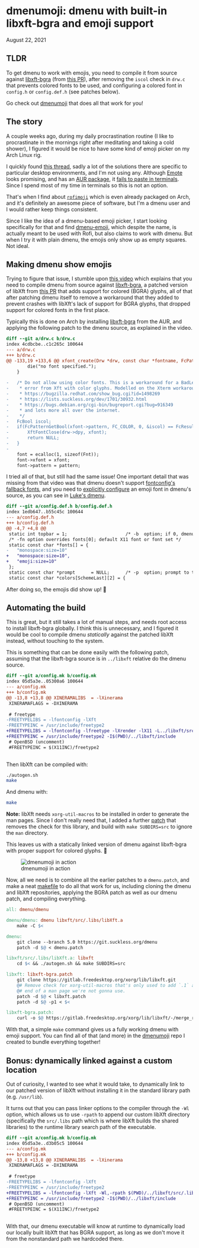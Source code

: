 # dmenumoji: dmenu with built-in libxft-bgra and emoji support
August 22, 2021

## TLDR

To get dmenu to work with emojis, you need to compile it from source
against [libxft-bgra][] (from [this PR][libxft-pr]),
after removing the `iscol` check in `drw.c` that prevents colored fonts
to be used, and configuring a colored font in `config.h` or
`config.def.h` (see patches below).

[libxft-bgra]: https://aur.archlinux.org/packages/libxft-bgra/
[libxft-pr]: https://gitlab.freedesktop.org/xorg/lib/libxft/-/merge_requests/1

Go check out [dmenumoji](https://github.com/valeriangalliat/dmenumoji)
that does all that work for you!

## The story

A couple weeks ago, during my daily procrastination routine (I like to
procrastinate in the mornings right after meditating and taking a cold
shower), I figured it would be nice to have some kind of emoji picker on
my Arch Linux rig.

I quickly found [this thread](https://askubuntu.com/questions/1045915/how-to-insert-an-emoji-into-a-text-in-ubuntu-18-04-and-later),
sadly a lot of the solutions there are specific to particular desktop
environments, and I'm not using any. Although [Emote](https://github.com/tom-james-watson/Emote)
looks promising, and has an [AUR package](https://aur.archlinux.org/packages/emote),
it [fails to paste in terminals](https://github.com/tom-james-watson/Emote/issues/44).
Since I spend most of my time in terminals so this is not an option.

That's when I find about [`rofimoji`](https://github.com/fdw/rofimoji)
which is even already packaged on Arch, and it's definitely an awesome
piece of software, but I'm a dmenu user and I would rather keep things
consistent.

Since I like the idea of a dmenu-based emoji picker, I start looking
specifically for that and find [dmenu-emoji](https://github.com/porras/dmenu-emoji),
which despite the name, is actually meant to be used with Rofi, but also
claims to work with dmenu. But when I try it with plain dmenu, the
emojis only show up as empty squares. Not ideal.

## Making dmenu show emojis

Trying to figure that issue, I stumble upon [this video](https://youtu.be/0QkByBugq_4)
which explains that you need to compile dmenu from source against
[libxft-bgra], a patched version of libXft from [this PR][libxft-pr]
that adds support for colored (BGRA) glyphs, all of that after patching
dmenu itself to remove a workaround that they added to prevent crashes
with libXft's lack of support for BGRA glyphs, that dropped support for
colored fonts in the first place.

Typically this is done on Arch by installing [libxft-bgra] from the AUR,
and applying the following patch to the dmenu source, as explained in
the video.

```diff
diff --git a/drw.c b/drw.c
index 4cdbcbe..c1c265c 100644
--- a/drw.c
+++ b/drw.c
@@ -133,19 +133,6 @@ xfont_create(Drw *drw, const char *fontname, FcPattern *fontpattern)
 		die("no font specified.");
 	}
 
-	/* Do not allow using color fonts. This is a workaround for a BadLength
-	 * error from Xft with color glyphs. Modelled on the Xterm workaround. See
-	 * https://bugzilla.redhat.com/show_bug.cgi?id=1498269
-	 * https://lists.suckless.org/dev/1701/30932.html
-	 * https://bugs.debian.org/cgi-bin/bugreport.cgi?bug=916349
-	 * and lots more all over the internet.
-	 */
-	FcBool iscol;
-	if(FcPatternGetBool(xfont->pattern, FC_COLOR, 0, &iscol) == FcResultMatch && iscol) {
-		XftFontClose(drw->dpy, xfont);
-		return NULL;
-	}
-
 	font = ecalloc(1, sizeof(Fnt));
 	font->xfont = xfont;
 	font->pattern = pattern;
```

I tried all of that, but still had the same issue! One important detail
that was missing from that video was that dmenu doesn't support
[fontconfig's fallback fonts](https://github.com/valeriangalliat/dotfiles/blob/47506803600b0e5b194e35c56a835b54aae72f32/x11/fonts.conf),
and you need to [explicitly configure](https://bbs.archlinux.org/viewtopic.php?id=255799)
an emoji font in dmenu's source, as you can see in [Luke's dmenu](https://github.com/LukeSmithxyz/dmenu/blob/3a6bc67fbd6df190b002d33f600a6465cad9cfb8/config.h#L8).

```diff
diff --git a/config.def.h b/config.def.h
index 1edb647..b55c45c 100644
--- a/config.def.h
+++ b/config.def.h
@@ -4,7 +4,8 @@
 static int topbar = 1;                      /* -b  option; if 0, dmenu appears at bottom     */
 /* -fn option overrides fonts[0]; default X11 font or font set */
 static const char *fonts[] = {
-	"monospace:size=10"
+	"monospace:size=10",
+	"emoji:size=10"
 };
 static const char *prompt      = NULL;      /* -p  option; prompt to the left of input field */
 static const char *colors[SchemeLast][2] = {
```

After doing so, the emojis did show up! 🎉

## Automating the build

This is great, but it still takes a lot of manual steps, and needs root
access to install libxft-bgra globally. I think this is unnecessary, and
I figured it would be cool to compile dmenu *statically* against the
patched libXft instead, without touching to the system.

This is something that can be done easily with the following patch,
assuming that the libxft-bgra source is in `../libxft` relative do the
dmenu source.

```diff
diff --git a/config.mk b/config.mk
index 05d5a3e..05300a6 100644
--- a/config.mk
+++ b/config.mk
@@ -13,8 +13,8 @@ XINERAMALIBS  = -lXinerama
 XINERAMAFLAGS = -DXINERAMA
 
 # freetype
-FREETYPELIBS = -lfontconfig -lXft
-FREETYPEINC = /usr/include/freetype2
+FREETYPELIBS = -lfontconfig -lfreetype -lXrender -lX11 -L../libxft/src/.libs -l:libXft.a
+FREETYPEINC = /usr/include/freetype2 -I$(PWD)/../libxft/include
 # OpenBSD (uncomment)
 #FREETYPEINC = $(X11INC)/freetype2
 
```

Then libXft can be compiled with:

```sh
./autogen.sh
make
```

And dmenu with:

```sh
make
```

<div class="note">

**Note:** libXft needs `xorg-util-macros` to be installed in order to
generate the man pages. Since I don't really need that, I added a
further [patch](https://github.com/valeriangalliat/dmenumoji/blob/master/libxft.patch)
that removes the check for this library, and build with `make SUBDIRS=src`
to ignore the `man` directory.

</div>

This leaves us with a statically linked version of dmenu against
libxft-bgra with proper support for colored glyphs. 🥳

<figure class="center">
  <img alt="dmenumoji in action" src="https://raw.githubusercontent.com/valeriangalliat/dmenumoji/master/preview.png">
  <figcaption>dmenumoji in action</figcaption>
</figure>

Now, all we need is to combine all the earlier patches to a
`dmenu.patch`, and make a neat [makefile](https://github.com/valeriangalliat/dmenumoji/blob/master/Makefile)
to do all that work for us, including cloning the dmenu and libXft
repositories, applying the BGRA patch as well as our dmenu patch, and
compiling everything.

```makefile
all: dmenu/dmenu

dmenu/dmenu: dmenu libxft/src/.libs/libXft.a
	make -C $<

dmenu:
	git clone --branch 5.0 https://git.suckless.org/dmenu
	patch -d $@ < dmenu.patch

libxft/src/.libs/libXft.a: libxft
	cd $< && ./autogen.sh && make SUBDIRS=src

libxft: libxft-bgra.patch
	git clone https://gitlab.freedesktop.org/xorg/lib/libxft.git
	@# Remove check for xorg-util-macros that's only used to add `.1` at the
	@# end of a man page we're not gonna use.
	patch -d $@ < libxft.patch
	patch -d $@ -p1 < $<

libxft-bgra.patch:
	curl -o $@ https://gitlab.freedesktop.org/xorg/lib/libxft/-/merge_requests/1.patch
```

With that, a simple `make` command gives us a fully working dmenu with
emoji support. You can find all of that (and more) in the [dmenumoji](https://github.com/valeriangalliat/dmenumoji)
repo I created to bundle everything together!

## Bonus: dynamically linked against a custom location

Out of curiosity, I wanted to see what it would take, to dynamically
link to our patched version of libXft without installing it in the
standard library path (e.g. `/usr/lib`).

It turns out that you can pass linker options to the compiler through
the `-Wl` option, which allows us to use `-rpath` to append our custom
libXft directory (specifically the `src/.libs` path which is where
libXft builds the shared libraries) to the runtime library search path
of the executable.

```diff
diff --git a/config.mk b/config.mk
index 05d5a3e..d3b05c5 100644
--- a/config.mk
+++ b/config.mk
@@ -13,8 +13,8 @@ XINERAMALIBS  = -lXinerama
 XINERAMAFLAGS = -DXINERAMA
 
 # freetype
-FREETYPELIBS = -lfontconfig -lXft
-FREETYPEINC = /usr/include/freetype2
+FREETYPELIBS = -lfontconfig -lXft -Wl,-rpath $(PWD)/../libxft/src/.libs
+FREETYPEINC = /usr/include/freetype2 -I$(PWD)/../libxft/include
 # OpenBSD (uncomment)
 #FREETYPEINC = $(X11INC)/freetype2
 
```

With that, our dmenu executable will know at runtime to dynamically load
our locally built libXft that has BGRA support, as long as we don't move
it from the nonstandard path we hardcoded there.
